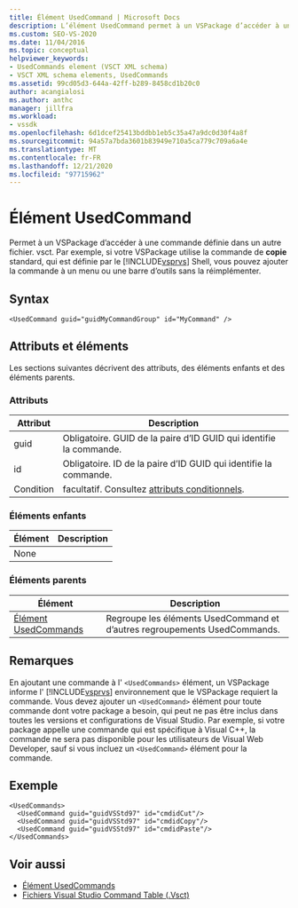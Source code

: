 ```yaml
---
title: Élément UsedCommand | Microsoft Docs
description: L’élément UsedCommand permet à un VSPackage d’accéder à une commande définie dans un autre fichier. vsct.
ms.custom: SEO-VS-2020
ms.date: 11/04/2016
ms.topic: conceptual
helpviewer_keywords:
- UsedCommands element (VSCT XML schema)
- VSCT XML schema elements, UsedCommands
ms.assetid: 99cd05d3-644a-42ff-b289-8458cd1b20c0
author: acangialosi
ms.author: anthc
manager: jillfra
ms.workload:
- vssdk
ms.openlocfilehash: 6d1dcef25413bddbb1eb5c35a47a9dc0d30f4a8f
ms.sourcegitcommit: 94a57a7bda3601b83949e710a5ca779c709a6a4e
ms.translationtype: MT
ms.contentlocale: fr-FR
ms.lasthandoff: 12/21/2020
ms.locfileid: "97715962"
---
```

# <a name="usedcommand-element"></a>Élément UsedCommand
Permet à un VSPackage d’accéder à une commande définie dans un autre fichier. vsct. Par exemple, si votre VSPackage utilise la commande de **copie** standard, qui est définie par le [!INCLUDE[vsprvs](../code-quality/includes/vsprvs_md.md)] Shell, vous pouvez ajouter la commande à un menu ou une barre d’outils sans la réimplémenter.

## <a name="syntax"></a>Syntax

```
<UsedCommand guid="guidMyCommandGroup" id="MyCommand" />
```

## <a name="attributes-and-elements"></a>Attributs et éléments
 Les sections suivantes décrivent des attributs, des éléments enfants et des éléments parents.

### <a name="attributes"></a>Attributs

|Attribut|Description|
|---------------|-----------------|
|guid|Obligatoire. GUID de la paire d’ID GUID qui identifie la commande.|
|id|Obligatoire. ID de la paire d’ID GUID qui identifie la commande.|
|Condition|facultatif. Consultez [attributs conditionnels](../extensibility/vsct-xml-schema-conditional-attributes.md).|

### <a name="child-elements"></a>Éléments enfants

|Élément|Description|
|-------------|-----------------|
|None||

### <a name="parent-elements"></a>Éléments parents

|Élément|Description|
|-------------|-----------------|
|[Élément UsedCommands](../extensibility/usedcommands-element.md)|Regroupe les éléments UsedCommand et d’autres regroupements UsedCommands.|

## <a name="remarks"></a>Remarques
 En ajoutant une commande à l' `<UsedCommands>` élément, un VSPackage informe l' [!INCLUDE[vsprvs](../code-quality/includes/vsprvs_md.md)] environnement que le VSPackage requiert la commande. Vous devez ajouter un `<UsedCommand>` élément pour toute commande dont votre package a besoin, qui peut ne pas être inclus dans toutes les versions et configurations de Visual Studio. Par exemple, si votre package appelle une commande qui est spécifique à Visual C++, la commande ne sera pas disponible pour les utilisateurs de Visual Web Developer, sauf si vous incluez un `<UsedCommand>` élément pour la commande.

## <a name="example"></a>Exemple

```
<UsedCommands>
  <UsedCommand guid="guidVSStd97" id="cmdidCut"/>
  <UsedCommand guid="guidVSStd97" id="cmdidCopy"/>
  <UsedCommand guid="guidVSStd97" id="cmdidPaste"/>
</UsedCommands>
```

## <a name="see-also"></a>Voir aussi
- [Élément UsedCommands](../extensibility/usedcommands-element.md)
- [Fichiers Visual Studio Command Table (.Vsct)](../extensibility/internals/visual-studio-command-table-dot-vsct-files.md)
